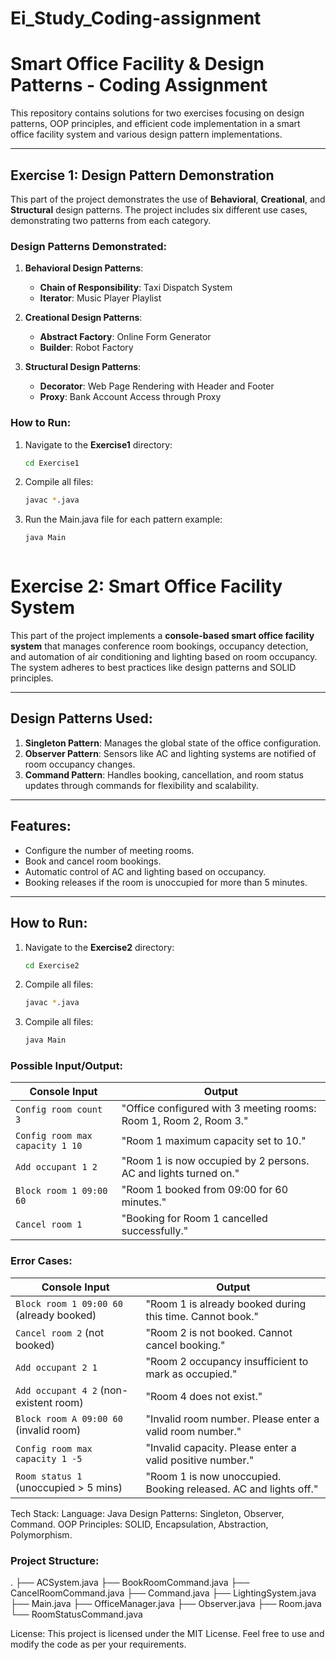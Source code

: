 # Ei_Study_Coding-assignment

# Smart Office Facility & Design Patterns - Coding Assignment

This repository contains solutions for two exercises focusing on design patterns, OOP principles, and efficient code implementation in a smart office facility system and various design pattern implementations.

---

## Exercise 1: Design Pattern Demonstration

This part of the project demonstrates the use of **Behavioral**, **Creational**, and **Structural** design patterns. The project includes six different use cases, demonstrating two patterns from each category.

### **Design Patterns Demonstrated:**
1. **Behavioral Design Patterns**:
    - **Chain of Responsibility**: Taxi Dispatch System
    - **Iterator**: Music Player Playlist

2. **Creational Design Patterns**:
    - **Abstract Factory**: Online Form Generator
    - **Builder**: Robot Factory

3. **Structural Design Patterns**:
    - **Decorator**: Web Page Rendering with Header and Footer
    - **Proxy**: Bank Account Access through Proxy

### **How to Run**:
1. Navigate to the **Exercise1** directory:
   ```bash
   cd Exercise1
2. Compile all files:
   ```bash
   javac *.java
3. Run the Main.java file for each pattern example:
   ```bash
   java Main



# Exercise 2: Smart Office Facility System

This part of the project implements a **console-based smart office facility system** that manages conference room bookings, occupancy detection, and automation of air conditioning and lighting based on room occupancy. The system adheres to best practices like design patterns and SOLID principles.

---

## Design Patterns Used:
1. **Singleton Pattern**: Manages the global state of the office configuration.
2. **Observer Pattern**: Sensors like AC and lighting systems are notified of room occupancy changes.
3. **Command Pattern**: Handles booking, cancellation, and room status updates through commands for flexibility and scalability.

---

## Features:
- Configure the number of meeting rooms.
- Book and cancel room bookings.
- Automatic control of AC and lighting based on occupancy.
- Booking releases if the room is unoccupied for more than 5 minutes.

---

## How to Run:
1. Navigate to the **Exercise2** directory:
   ```bash
   cd Exercise2
2. Compile all files:
   ```bash
   javac *.java
3. Compile all files:
   ```bash
   java Main


### Possible Input/Output:

| Console Input                            | Output                                                     |
|------------------------------------------|-------------------------------------------------------------|
| `Config room count 3`                    | "Office configured with 3 meeting rooms: Room 1, Room 2, Room 3." |
| `Config room max capacity 1 10`          | "Room 1 maximum capacity set to 10."                        |
| `Add occupant 1 2`                       | "Room 1 is now occupied by 2 persons. AC and lights turned on." |
| `Block room 1 09:00 60`                  | "Room 1 booked from 09:00 for 60 minutes."                  |
| `Cancel room 1`                          | "Booking for Room 1 cancelled successfully."                |

### Error Cases:

| Console Input                            | Output                                                     |
|------------------------------------------|-------------------------------------------------------------|
| `Block room 1 09:00 60` (already booked) | "Room 1 is already booked during this time. Cannot book."   |
| `Cancel room 2` (not booked)             | "Room 2 is not booked. Cannot cancel booking."              |
| `Add occupant 2 1`                       | "Room 2 occupancy insufficient to mark as occupied."        |
| `Add occupant 4 2` (non-existent room)   | "Room 4 does not exist."                                    |
| `Block room A 09:00 60` (invalid room)   | "Invalid room number. Please enter a valid room number."    |
| `Config room max capacity 1 -5`          | "Invalid capacity. Please enter a valid positive number."    |
| `Room status 1` (unoccupied > 5 mins)    | "Room 1 is now unoccupied. Booking released. AC and lights off." |



Tech Stack:
Language: Java
Design Patterns: Singleton, Observer, Command.
OOP Principles: SOLID, Encapsulation, Abstraction, Polymorphism.

### Project Structure:

. ├── ACSystem.java ├── BookRoomCommand.java ├── CancelRoomCommand.java ├── Command.java ├── LightingSystem.java ├── Main.java ├── OfficeManager.java ├── Observer.java ├── Room.java └── RoomStatusCommand.java

License:
This project is licensed under the MIT License. Feel free to use and modify the code as per your requirements.



